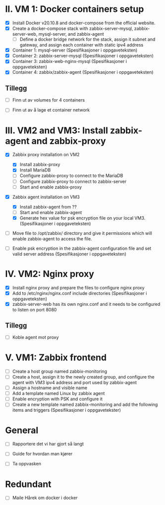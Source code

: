# II. VM 1: Docker containers setup
- [x] Install Docker v20.10.8 and docker-compose from the official website. 
- [x] Create a docker-compose stack with zabbix-server-mysql, zabbix-server-web, mysql-server, and zabbix-agent
  - [ ] Define a docker bridge network for the stack, assign it subnet and gateway, and assign each container with static ipv4 address
- [x] Container 1: mysql-server (Spesifikasjoner i oppgaveteksten)
- [x] Container 2: zabbix-server-mysql (Spesifikasjoner i oppgaveteksten)
- [x] Container 3: zabbix-web-nginx-mysql (Spesifikasjoner i oppgaveteksten)
- [x] Container 4: zabbix/zabbix-agent (Spesifikasjoner i oppgaveteksten)

## Tillegg
- [ ] Finn ut av volumes for 4 containers 
- [ ] Finn ut av å lage et container network


# III. VM2 and VM3: Install zabbix-agent and zabbix-proxy 
- [x] Zabbix proxy installation on VM2
  - [x] Install zabbix-proxy 
  - [x] Install MariaDB
  - [ ] Configure zabbix-proxy to connect to the MariaDB
  - [ ] Configure zabbix-proxy to connect to zabbix-server
  - [ ] Start and enable zabbix-proxy
- [x] Zabbix agent installation on VM3
  - [x] Install zabbix-agent from ??
  - [ ] Start and enable zabbix-agent
  - [x] Generate hex value for psk encryption file on your local VM3. (Spesifikasjoner i oppgaveteksten)
 - [ ] Move file to /opt/zabbix/ directory and give it permissions which will enable zabbix-agent to access the file. 
 - [ ] Enable psk encryption in the zabbix-agent configuration file and set valid server address (Spesifikasjoner i oppgaveteksten) 


# IV. VM2: Nginx proxy  
- [x] Install nginx proxy and prepare the files to configure nginx proxy
- [x] Add to /etc/nginx/nginx.conf include directories (Spesifikasjoner i oppgaveteksten)
- [x] zabbix-server-web has its own nginx.conf and it needs to be configured to listen on port 8080

## Tillegg
- [ ] Koble agent mot proxy


# V. VM1: Zabbix frontend
- [ ] Create a host group named zabbix-monitoring
- [ ] Create a host, assign it to the newly created group, and configure the agent with VM3 ipv4 address and port used by zabbix-agent
- [ ] Assign a hostname and visible name
- [ ] Add a template named Linux by zabbix agent
- [ ] Enable encryption with PSK and configure it
- [ ] Create a new template named zabbix-monitoring and add the following items and triggers (Spesifikasjoner i oppgavetekster)

# General
- [ ] Rapportere det vi har gjort så langt
- [ ] Guide for hvordan man kjører
- [ ] Ta oppvasken


# Redundant
- [ ] Maile Hårek om docker i docker